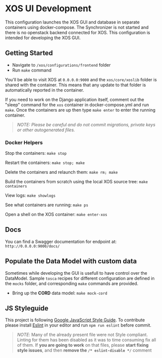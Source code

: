 # XOS UI Development

This configuration launches the XOS GUI and database in separate containers
using docker-compose.  The Synchronizer is not started and there is no openstack backend connected for XOS.  This configuration is intended for developing the XOS GUI.

## Getting Started

- Navigate to `/xos/configurations/frontend` folder
- Run `make` command

You'll be able to visit XOS at `0.0.0.0:9000` and the `xos/core/xoslib` folder is shared with the container. This means that any update to that folder is automatically reported in the container.

If you need to work on the Django application itself, comment out the "sleep" command
for the `xos` container in docker-compose.yml and run `make`.  Once the containers are
up then type `make enter` to enter the running container.

> _NOTE:
> Please be careful and do not commit migrations, private keys or other autogenerated files._

### Docker Helpers

Stop the containers: `make stop`

Restart the containers: `make stop; make`

Delete the containers and relaunch them: `make rm; make`

Build the containers from scratch using the local XOS source tree: `make containers`

View logs: `make showlogs`

See what containers are running: `make ps`

Open a shell on the XOS container: `make enter-xos`

## Docs

You can find a Swagger documentation for endpoint at: `http://0.0.0.0:9000/docs/`

## Populate the Data Model with custom data

Sometimes while developing the GUI is usefull to have control over the DataModel. Sample `tosca` recipes for different configuration are defined in the `mocks` folder, and corresponding `make` commands are provided.

- Bring up the **CORD** data model: `make mock-cord`

## JS Styleguide

This project is following [Google JavaScript Style Guide](https://google.github.io/styleguide/javascriptguide.xml). To contribute please install [Eslint](http://eslint.org/) in your editor and run `npm run eslint` before commit.

> _NOTE_:
> Many of the already present file were not Style compliant. Linting for them has been disabled as it was to time consuming fix all of them. If **you are going to work** on that files, please **start fixing style issues**, and then **remove the `/* eslint-disable */`** comment

